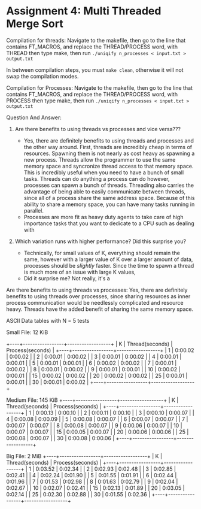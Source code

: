 # Assignment 4: Multi Threaded Merge Sort

Compilation for threads:
Navigate to the makefile, then go to the line that contains FT_MACROS, and replace the THREAD/PROCESS word, with THREAD
then type make, then run `./uniqify n_processes < input.txt > output.txt`

In between compilation steps, you must `make clean`, otherwise it will not swap the compilation modes.

Compilation for Processes:
Navigate to the makefile, then go to the line that contains FT_MACROS, and replace the THREAD/PROCESS word, with PROCESS
then type make, then run `./uniqify n_processes < input.txt > output.txt`

Question And Answer:

1. Are there benefits to using threads vs processes and vice versa???
    - Yes, there are definitely benefits to using threads and processes and the other way around. First, threads are
    incredibly cheap in terms of resources. Spawning them is not nearly as cost heavy as spawning a new process.
    Threads allow the programmer to use the same memory space and syncronize thread access to that memory space. 
    This is incredibly useful when you need to have a bunch of small tasks. Threads can do anything a process can do
    however, processes can spawn a bunch of threads. Threading also carries the advantage of being able to easily communicate
    between threads, since all of a process share the same address space. Because of this ability to share a memory space,
    you can have many tasks running in parallel.
    - Processes are more fit as heavy duty agents to take care of high importance tasks that you want to dedicate to 
    a CPU such as dealing with 

2. Which variation runs with higher performance? Did this surprise you?
    - Technically, for small values of K, everything should remain the same, however with a 
    larger value of K over a larger amount of data, processes should be *slightly* faster. Since 
    the time to spawn a thread is much more of an issue with large K values, 
    - Did it surprise me? Not really, it's a 

Are there benefits to using threads vs processes:
Yes, there are definitely benefits to using threads over processes, since sharing resources as inner process 
communication would be needlessly complicated and resource heavy. Threads have the added benefit of sharing
the same memory space. 

ASCII Data tables with N = 5 tests

Small File: 12 KiB

+----+-----------------+------------------+
| K  | Thread(seconds) | Process(seconds) |
+----+-----------------+------------------+
|  1 | 0:00.02         | 0:00.02          |
|  2 | 0:00.01         | 0:00.02          |
|  3 | 0:00.01         | 0:00.02          |
|  4 | 0:00.01         | 0:00.01          |
|  5 | 0:00.01         | 0:00.01          |
|  6 | 0:00.02         | 0:00.02          |
|  7 | 0:00.01         | 0:00.02          |
|  8 | 0:00.01         | 0:00.02          |
|  9 | 0:00.01         | 0:00.01          |
| 10 | 0:00.02         | 0:00.01          |
| 15 | 0:00.02         | 0:00.02          |
| 20 | 0:00.02         | 0:00.02          |
| 25 | 0:00.01         | 0:00.01          |
| 30 | 0:00.01         | 0:00.02          |
+----+-----------------+------------------+

Medium File: 145 KiB
+----+-----------------+------------------+
| K  | Thread(seconds) | Process(seconds) |
+----+-----------------+------------------+
|  1 | 0:00.13         | 0:00.10          |
|  2 | 0:00.11         | 0:00.10          |
|  3 | 0:00.10         | 0:00.07          |
|  4 | 0:00.08         | 0:00.09          |
|  5 | 0:00.08         | 0:00.07          |
|  6 | 0:00.07         | 0:00.07          |
|  7 | 0:00.07         | 0:00.07          |
|  8 | 0:00.08         | 0:00.07          |
|  9 | 0:00.06         | 0:00.07          |
| 10 | 0:00.07         | 0:00.07          |
| 15 | 0:00.05         | 0:00.07          |
| 20 | 0:00.06         | 0:00.06          |
| 25 | 0:00.08         | 0:00.07          |
| 30 | 0:00.08         | 0:00.06          |
+----+-----------------+------------------+

Big File: 2 MiB
+----+-----------------+------------------+
| K  | Thread(seconds) | Process(seconds) |
+----+-----------------+------------------+
|  1 | 0:03.52         | 0:02.34          |
|  2 | 0:02.93         | 0:02.48          |
|  3 | 0:02.85         | 0:02.41          |
|  4 | 0:02.24         | 0:01.90          |
|  5 | 0:01.55         | 0:01.91          |
|  6 | 0:02.44         | 0:01.96          |
|  7 | 0:01.53         | 0:02.98          |
|  8 | 0:01.63         | 0:02.79          |
|  9 | 0:02.04         | 0:02.67          |
| 10 | 0:02.07         | 0:02.41          |
| 15 | 0:02.13         | 0:01.89          |
| 20 | 0:03.05         | 0:02.14          |
| 25 | 0:02.30         | 0:02.88          |
| 30 | 0:01.55         | 0:02.36          |
+----+-----------------+------------------+

